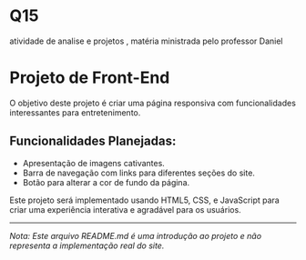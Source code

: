 # Q15
atividade de analise e projetos , matéria ministrada pelo professor Daniel
# Projeto de Front-End


 O objetivo deste projeto é criar uma página responsiva com funcionalidades interessantes para entretenimento.

## Funcionalidades Planejadas:
- Apresentação de imagens cativantes.
- Barra de navegação com links para diferentes seções do site.
- Botão para alterar a cor de fundo da página.

Este projeto será implementado usando HTML5, CSS, e JavaScript para criar uma experiência interativa e agradável para os usuários.

---

*Nota: Este arquivo README.md é uma introdução ao projeto e não representa a implementação real do site.*
